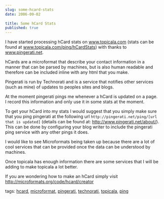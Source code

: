```yaml
---
slug: some-hcard-stats
date: 2006-09-02
 
title: Some hCard Stats
published: true
---
```

<p>I have started processing hCard stats on <a href="http://www.topicala.com">www.topicala.com</a> (stats can be found at <a href="http://www.topicala.com/ping/hCardStats">www.topicala.com/ping/hCardStats</a>) with thanks to <a href="http://www.pingerati.net">www.pingerati.net</a>.</p> <p>hCards are a microformat that describe your contact information in a manner that can be parsed by machines, but is also human readable and therefore can be included inline with any html that you make.</p> <p>Pingerati is run by Technorati and is a service that notifies other services (such as mine) of updates to peoples sites and blogs.  </p> <p>At the moment pingerati pings me whenever a hCard is updated on a page.  I record this information and only use it in some stats at the moment.</p> <p>To get your hCard into my stats I would suggest that you simply make sure that you ping pingerati at the following url <code>http://pingerati.net/ping/[url that is updated]</code> (details can be found at: <a href="http://www.pingerati.net/about/">http://www.pingerati.net/about/</a>).  This can be done by configuring your blog writer to include the pingerati ping service with any other pings it does.</p> <p>I would like to see Microformats being taken up because there are a lot of cool services that can be provided once the data can be understood by machines.</p> <p>Once topicala has enough information there are some services that I will be adding to make topicala a lot better.</p> <p>If you are wondering how to make an hCard simply visit <a href="http://microformats.org/code/hcard/creator">http://microformats.org/code/hcard/creator</a> </p> <p>tags: <a href="http://www.kinlan.co.uk/tag/hcard" rel="tag">hcard</a>, <a href="http://www.kinlan.co.uk/tag/microformat" rel="tag">microformat</a>, <a href="http://www.kinlan.co.uk/tag/pingerati" rel="tag">pingerati</a>, <a href="http://www.kinlan.co.uk/tag/technorati" rel="tag">technorati</a>, <a href="http://www.kinlan.co.uk/tag/topicala" rel="tag">topicala</a>, <a href="http://www.kinlan.co.uk/tag/ping" rel="tag">ping</a></p><div class="blogger-post-footer"><img class="posterous_download_image" src="https://blogger.googleusercontent.com/tracker/8109338-115718292867645535?l=www.kinlan.co.uk%2Findex.html" height="1" alt="" width="1" /></div>

